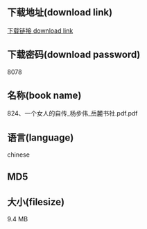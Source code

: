 ## 下载地址(download link)
[下载链接 download link](https://tutu365.netlify.app/?s=824%E3%80%81%E4%B8%80%E4%B8%AA%E5%A5%B3%E4%BA%BA%E7%9A%84%E8%87%AA%E4%BC%A0_%E6%9D%A8%E6%AD%A5%E4%BC%9F_%E5%B2%B3%E9%BA%93%E4%B9%A6%E7%A4%BE.pdf)

## 下载密码(download password)
8078

## 名称(book name)
824、一个女人的自传_杨步伟_岳麓书社.pdf.pdf

## 语言(language)
chinese

## MD5


## 大小(filesize)
9.4 MB

